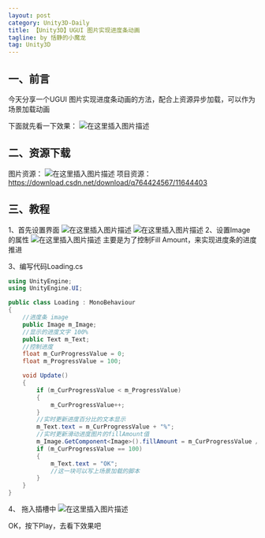 ```yaml
---
layout: post
category: Unity3D-Daily
title: 【Unity3D】UGUI 图片实现进度条动画
tagline: by 恬静的小魔龙
tag: Unity3D
---
```


## 一、前言
今天分享一个UGUI 图片实现进度条动画的方法，配合上资源异步加载，可以作为场景加载动画

下面就先看一下效果：
![在这里插入图片描述](https://img-blog.csdnimg.cn/20190830152945110.gif)
## 二、资源下载
图片资源：
![在这里插入图片描述](https://img-blog.csdnimg.cn/20190830153027245.png)
项目资源：
https://download.csdn.net/download/q764424567/11644403


## 三、教程
1、首先设置界面
![在这里插入图片描述](https://img-blog.csdnimg.cn/20190830154246710.png)
![在这里插入图片描述](https://img-blog.csdnimg.cn/20190830154257223.png)
2、设置Image的属性
![在这里插入图片描述](https://img-blog.csdnimg.cn/20190830154318561.png?x-oss-process=image/watermark,type_ZmFuZ3poZW5naGVpdGk,shadow_10,text_aHR0cHM6Ly9ibG9nLmNzZG4ubmV0L3E3NjQ0MjQ1Njc=,size_16,color_FFFFFF,t_70)
主要是为了控制Fill Amount，来实现进度条的进度推进


3、编写代码Loading.cs

```csharp
using UnityEngine;
using UnityEngine.UI;

public class Loading : MonoBehaviour
{
	//进度条 image
    public Image m_Image;
    //显示的进度文字 100%
    public Text m_Text;
    //控制进度
    float m_CurProgressValue = 0;
    float m_ProgressValue = 100;

    void Update()
    {
        if (m_CurProgressValue < m_ProgressValue)
        {
            m_CurProgressValue++;
        }
        //实时更新进度百分比的文本显示 
        m_Text.text = m_CurProgressValue + "%";
        //实时更新滑动进度图片的fillAmount值  
        m_Image.GetComponent<Image>().fillAmount = m_CurProgressValue / 100f;
        if (m_CurProgressValue == 100)
        {
            m_Text.text = "OK";
            //这一块可以写上场景加载的脚本
        }
    }
}

```
4、 拖入插槽中
![在这里插入图片描述](https://img-blog.csdnimg.cn/2019083015453751.png)

OK，按下Play，去看下效果吧

